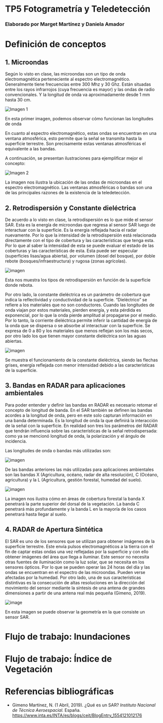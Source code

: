 # TP5 Fotogrametría y Teledetección

### Elaborado por Marget Martínez y Daniela Amador

# Definición de conceptos

## 1. Microondas

Según lo visto en clase, las microondas son un tipo de onda electromagnética perteneciente al espectro electromagnético. Generalmente tiene frecuencias entre 300 Mhz y 30 Ghz. Están situadas entre los rayos infrarrojos (cuya frecuencia es mayor) y las ondas de radio convencionales. Y la longitud de onda va aproximadamente desde 1 mm hasta 30 cm.

![Imagen 1](Longitud..png) 

En esta primer imagen, podemos observar cómo funcionan las longitudes de onda


En cuanto al espectro electromagnético, estas ondas se encuentran en una ventana atmosférica, esto permite que la señal se transmita hasta la superficie terrestre. Son precisamente estas ventanas atmosféricas el equivalente a las bandas.

A continuación, se presentan ilustraciones para ejemplificar mejor el concepto:

![Imagen 2](Espectro.png)

La imagen nos ilustra la ubicación de las ondas de microondas en el espectro electromagnético. Las ventanas atmosféricas o bandas son una de las principales razones de la existencia de la teledetección.

## 2. Retrodispersión y Constante dieléctrica

De acuerdo a lo visto en clase, la retrodispersión es lo que mide el sensor SAR. Esta es la energía de microondas que regresa al sensor SAR luego de interactuar con la superficie. Es la energía reflejada hacia el radar nuevamente. Por lo que la intensidad de la retrodispersión está relacionada directamente con el tipo de cobertura y las características que tenga esta. Por lo que al saber la intensidad de esta se puede evaluar el estado de las coberturas y las características de esta. Esta puede ser especular (superficies lisas/agua abierta), por volumen (dosel del bosque), por doble rebote (bosques/infraestructura) y rugosa (zonas agrícolas). 

![imagen](https://github.com/margetmartinez/tp5-fotogrametria/blob/main/retrodispersi%C3%B3n.png)

Esta nos muestra los tipos de retrodispersión en función de la superficie donde rebota.

Por otro lado, la constante dieléctrica es un parámetro de cobertura que indica la reflectividad y conductividad de la superficie. “Dieléctrico” se refiere a los materiales que no son conductores. Cuando las longitudes de onda viajan por estos materiales, pierden energía, y esta pérdida es exponencial, por lo que la onda pierde amplitud al propagarse por el medio. Por lo tanto, la corriente dieléctrica permite inferir la cantidad de energía de la onda que se dispersa o se absorbe al interactuar con la superficie. Se expresa de 0 a 80 y los materiales que menos reflejan son los más secos, por otro lado los que tienen mayor constante dieléctrica son las aguas abiertas.

![imagen](https://github.com/margetmartinez/tp5-fotogrametria/blob/main/dielectrica.png)

Se muestra el funcionamiento de la constante dieléctrica, siendo las flechas grises, energía reflejada con menor intensidad debido a las características de la superficie.

## 3. Bandas en RADAR para aplicaciones ambientales

Para poder entender y definir las bandas en RADAR es necesario retomar el concepto de longitud de banda. En el SAR también se definen las bandas acordes a la longitud de onda, pero en este solo capturan información en una banda determinada. Es la longitud de onda la que definirá la interacción de la señal con la superficie. En realidad son tres los parámetros del RADAR que tendrán influencia sobre las características de la señal retrodispersada: como ya se mencionó longitud de onda, la polarización y el ángulo de incidencia. 

Las longitudes de onda o bandas más utilizadas son: 

![imagen](Cuadro.png)

De las bandas anteriores las más utilizadas para aplicaciones ambientales son las bandas X (Agricultura, océano, radar de alta resolución), C (Océano, agricultura) y la L (Agricultura, gestión forestal, humedad del suelo). 

![imagen](Bandas.png)

La imagen nos ilustra cómo en áreas de cobertura forestal la banda X penetrará la parte superior del dorsal de la vegetación. La banda C penetrará más profundamente y la banda L en la mayoría de los casos penetrará hasta llegar al suelo.

## 4. RADAR de Apertura Sintética

El SAR es uno de los sensores que se utilizan para obtener imágenes de la superficie terrestre. Este envía pulsos electromagnéticos a la tierra con el fin de captar estas ondas una vez reflejadas por la superficie y con ello obtener imágenes del área que llega a iluminar. Este sensor no necesita otras fuentes de iluminación como la luz solar, que se necesita en los sensores ópticos. Por lo que se pueden operar las 24 horas del día y las ondas se encuentran en el espectro de las microondas. Pueden verse afectadas por la humedad. Por otro lado, una de sus características distintivas es la consecución de altas resoluciones en la dirección del movimiento del sensor mediante la síntesis de una antena de grandes dimensiones a partir de una antena real más pequeña (Gimeno, 2019).

![image](https://github.com/margetmartinez/tp5-fotogrametria/blob/main/SAR.png)

En esta imagen se puede observar la geometría en la que consiste un sensor SAR.

# Flujo de trabajo: Inundaciones


# Flujo de trabajo: Índice de Vegetación

# Referencias bibliográficas

- Gimeno Martínez, N. (1 Abril, 2019). ¿Qué es un SAR? *Instituto Nacional de Técnica Aeroespacial.* España. https://www.inta.es/INTA/es/blogs/ceit/BlogEntry_1554121012176
